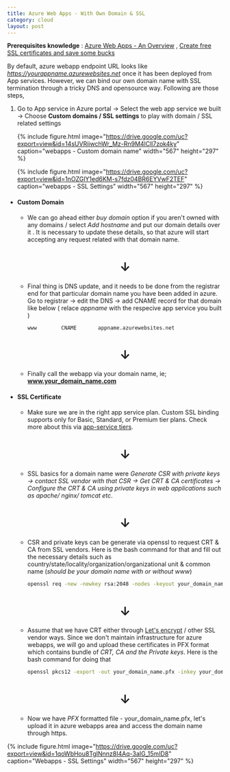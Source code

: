 ```yaml
---
title: Azure Web Apps - With Own Domain & SSL
category: cloud
layout: post
---
```


**Prerequisites knowledge** : [Azure Web Apps - An Overview](https://www.beadevops.com/cloud/2018/06/20/azure-webapps/) , [Create free SSL certificates and save some bucks](https://letsencrypt.org/getting-started/)

By default, azure webapp endpoint URL looks like *https://yourappname.azurewebsites.net* once it has been deployed from App services. However, we can bind our own domain name with SSL termination through a tricky DNS and opensource way. Following are those steps,

1) Go to App service in Azure portal -> Select the web app service we built -> Choose **Custom domains / SSL settings** to play with domain / SSL related settings

   {% include figure.html image="https://drive.google.com/uc?export=view&id=14sUVRiiwchWr_Mz-Rn9M4lCll7zok4ky" caption="webapps - Custom domain name" width="567" height="297" %}

   {% include figure.html image="https://drive.google.com/uc?export=view&id=1nOZGlY1ed6KM-s7fdz04BR6EYVwF2TEF" caption="webapps - SSL Settings" width="567" height="297" %}  


- #### Custom Domain
    - We can go ahead either *buy domain* option if you aren't owned with any domains / select *Add hostname* and put our domain details over it . It is necessary to update these details, so that azure will start accepting any request related with that domain name.
        <center><h1>&darr;</h1></center>    
    - Final thing is DNS update, and it needs to be done from the registrar end for that particular domain name you have been added in azure. Go to registrar -> edit the DNS -> add CNAME record for that domain like below ( relace *appname* with the respecive app service you built )

        ```text
        www        CNAME       appname.azurewebsites.net
        ```
        <center><h1>&darr;</h1></center>
    - Finally call the webapp via your domain name, ie; **www.your_domain_name.com**

- #### SSL Certificate
    - Make sure we are in the right app service plan. Custom SSL binding supports only for Basic, Standard, or Premium tier plans. Check more about this via [app-service tiers](https://azure.microsoft.com/en-us/pricing/details/app-service/windows/).
        <center><h1>&darr;</h1></center>
    - SSL basics for a domain name were *Generate CSR with private keys -> contact SSL vendor with that CSR -> Get CRT & CA certificates -> Configure the CRT & CA using private keys in web applications such as apache/ nginx/ tomcat etc*.
        <center><h1>&darr;</h1></center>
    - CSR and private keys can be generate via openssl to request CRT & CA from SSL vendors. Here is the bash command for that and fill out the necessary details such as country/state/locality/organization/organizational unit & common name (*should be your domain name with or without www*)
        ```bash
        openssl req -new -newkey rsa:2048 -nodes -keyout your_domain_name.key -out your_domain_name.csr
        ```
        <center><h1>&darr;</h1></center>
    - Assume that we have CRT either through [Let's encrypt](https://letsencrypt.org/getting-started/) / other SSL vendor ways. Since we don't maintain infrastructure for azure webapps, we will go and upload these certificates in PFX format which contains bundle of *CRT, CA and the Private keys*. Here is the bash command for doing that
        ```bash
        openssl pkcs12 -export -out your_domain_name.pfx -inkey your_domain_name.key -in your_domain_name.crt -certfile CA_your_domain_name.crt
        ```
        <center><h1>&darr;</h1></center>
    - Now we have *PFX* formatted file - your_domain_name.pfx, let's upload it in azure webapps area and access the domain name through https.

{% include figure.html image="https://drive.google.com/uc?export=view&id=1qoWbHou8TgINnnz8I4Aq-3aIG_15mID8" caption="Webapps - SSL Settings" width="567" height="297" %}